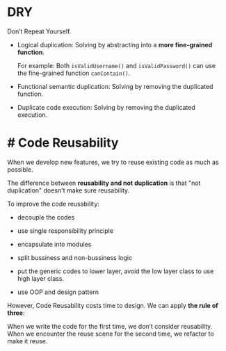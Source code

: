 #  DRY

Don’t Repeat Yourself.

- Logical duplication: Solving by abstracting into a **more fine-grained function**.

  For example: Both `isValidUsername()` and `isValidPassword()` can use the fine-grained function `canContain()`.

- Functional semantic duplication: Solving by removing the duplicated function.

- Duplicate code execution: Solving by removing the duplicated execution.

# #  Code Reusability

When we develop new features, we try to reuse existing code as much as possible.

The difference between **reusability and not duplication** is that "not duplication" doesn't make sure reusability.

To improve the code reusability:

- decouple the codes

- use single responsibility principle

- encapsulate into modules

- split bussiness and non-bussiness logic

- put the generic codes to lower layer, avoid the low layer class to use high layer class.

- use OOP and design pattern

However, Code Reusability costs time to design. We can apply **the rule of three**:

When we write the code for the first time, we don’t consider reusability.
When we encounter the reuse scene for the second time, we refactor to make it reuse.
